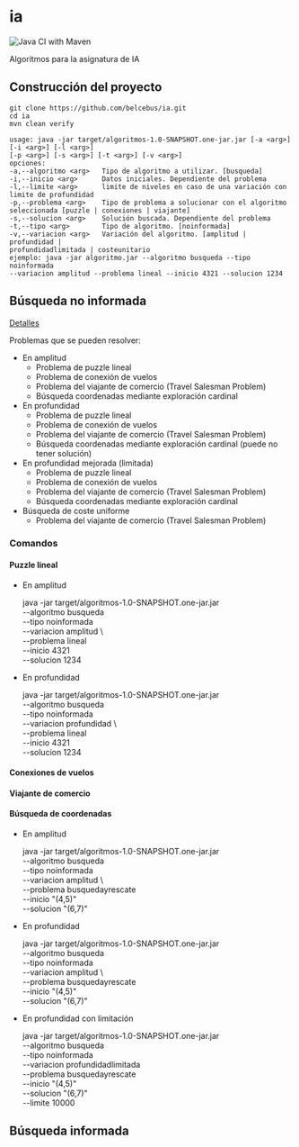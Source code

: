 # ia

![Java CI with Maven](https://github.com/belcebus/ia/workflows/Java%20CI%20with%20Maven/badge.svg?branch=main)

Algoritmos para la asignatura de IA

## Construcción del proyecto

    git clone https://github.com/belcebus/ia.git
    cd ia
    mvn clean verify
    
    usage: java -jar target/algoritmos-1.0-SNAPSHOT.one-jar.jar [-a <arg>] [-i <arg>] [-l <arg>]
    [-p <arg>] [-s <arg>] [-t <arg>] [-v <arg>]
    opciones:
    -a,--algoritmo <arg>   Tipo de algoritmo a utilizar. [busqueda]
    -i,--inicio <arg>      Datos iniciales. Dependiente del problema
    -l,--limite <arg>      limite de niveles en caso de una variación con
    limite de profundidad
    -p,--problema <arg>    Tipo de problema a solucionar con el algoritmo
    seleccionada [puzzle | conexiones | viajante]
    -s,--solucion <arg>    Solución buscada. Dependiente del problema
    -t,--tipo <arg>        Tipo de algoritmo. [noinformada]
    -v,--variacion <arg>   Variación del algoritmo. [amplitud | profundidad |
    profundidadlimitada | costeunitario
    ejemplo: java -jar algoritmo.jar --algoritmo busqueda --tipo noinformada
    --variacion amplitud --problema lineal --inicio 4321 --solucion 1234


## Búsqueda no informada

[Detalles](src/main/java/algoritmo/busqueda/noinformada/algoritmobusqueda.md)

Problemas que se pueden resolver:
* En amplitud
    * Problema de puzzle lineal
    * Problema de conexión de vuelos
    * Problema del viajante de comercio (Travel Salesman Problem)
    * Búsqueda coordenadas mediante exploración cardinal
* En profundidad
    * Problema de puzzle lineal
    * Problema de conexión de vuelos
    * Problema del viajante de comercio (Travel Salesman Problem)
    * Búsqueda coordenadas mediante exploración cardinal (puede no tener solución)
* En profundidad mejorada (limitada)
    * Problema de puzzle lineal
    * Problema de conexión de vuelos
    * Problema del viajante de comercio (Travel Salesman Problem)
    * Búsqueda coordenadas mediante exploración cardinal 
* Búsqueda de coste uniforme
    * Problema del viajante de comercio (Travel Salesman Problem)
  
### Comandos

#### Puzzle lineal

* En amplitud
  

    java -jar target/algoritmos-1.0-SNAPSHOT.one-jar.jar \
    --algoritmo busqueda \
    --tipo noinformada \
    --variacion amplitud \        
    --problema lineal \
    --inicio 4321 \
    --solucion 1234

* En profundidad
  

    java -jar target/algoritmos-1.0-SNAPSHOT.one-jar.jar \
    --algoritmo busqueda \
    --tipo noinformada \
    --variacion profundidad \        
    --problema lineal \
    --inicio 4321 \
    --solucion 1234

#### Conexiones de vuelos


#### Viajante de comercio


#### Búsqueda de coordenadas

* En amplitud


    java -jar target/algoritmos-1.0-SNAPSHOT.one-jar.jar \
    --algoritmo busqueda \
    --tipo noinformada \
    --variacion amplitud \        
    --problema busquedayrescate \
    --inicio "(4,5)" \
    --solucion "(6,7)" 

* En profundidad


    java -jar target/algoritmos-1.0-SNAPSHOT.one-jar.jar \
    --algoritmo busqueda \
    --tipo noinformada \
    --variacion amplitud \        
    --problema busquedayrescate \
    --inicio "(4,5)" \
    --solucion "(6,7)"  


* En profundidad con limitación


    java -jar target/algoritmos-1.0-SNAPSHOT.one-jar.jar \
    --algoritmo busqueda \
    --tipo noinformada \
    --variacion profundidadlimitada \
    --problema busquedayrescate \
    --inicio "(4,5)" \
    --solucion "(6,7)" \
    --limite 10000

## Búsqueda informada